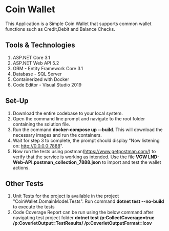 # Coin Wallet

This Application is a Simple Coin Wallet that supports common wallet functions such as Credit,Debit and Balance Checks. 

## Tools & Technologies
1. ASP.NET Core 3.1
2. ASP.NET Web API 5.2
3. ORM - Entity Framework Core 3.1
4. Database - SQL Server
5. Containerized with Docker
6. Code Editor - Visual Studio 2019 

## Set-Up
1. Download the entire codebase to your local system.
2. Open the command line prompt and navigate to the root folder containing the solution file.
3. Run the command **docker-compose up --build**. This will download the necessary images and run the containers.
4. Wait for step 3 to complete, the prompt should display "Now listening on: http://0.0.0.0:7888".
5. Now run the tests using postman(https://www.getpostman.com/) to verify that the service is working as intended. 
   Use the file **VGW LND-Web-API.postman_collection_7888.json** to import and test the wallet actions.
   
## Other Tests
1. Unit Tests for the project is available in the project "CoinWallet.DomainModel.Tests". 
   Run command **dotnet test --no-build** to execute the tests
2. Code Coverage Report can be run using the below command after navigating test project folder
   **dotnet test /p:CollectCoverage=true /p:CoverletOutput=TestResults/ /p:CoverletOutputFormat=lcov**
